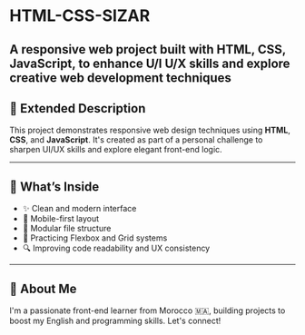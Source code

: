 # HTML-CSS-SIZAR
A responsive web project built with HTML, CSS, JavaScript, to enhance U/I U/X skills and explore creative web development techniques
---

## 📌 Extended Description

This project demonstrates responsive web design techniques using **HTML**, **CSS**, and **JavaScript**. It's created as part of a personal challenge to sharpen UI/UX skills and explore elegant front-end logic.

---

## 🧠 What’s Inside

- ✨ Clean and modern interface  
- 📱 Mobile-first layout  
- 🧩 Modular file structure  
- 🧪 Practicing Flexbox and Grid systems  
- 🔍 Improving code readability and UX consistency

---

## 💼 About Me

I'm a passionate front-end learner from Morocco 🇲🇦, building projects to boost my English and programming skills. Let's connect!
